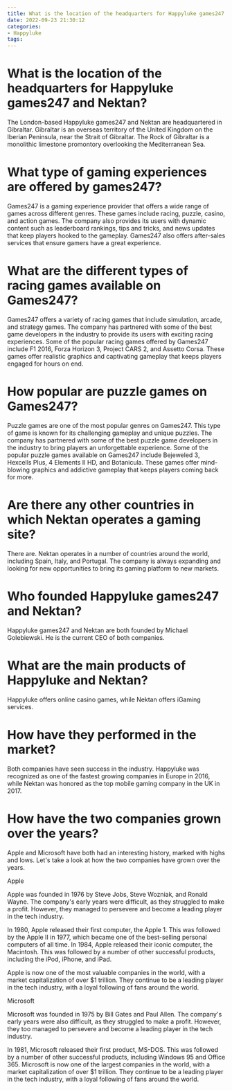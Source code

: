 ```yaml
---
title: What is the location of the headquarters for Happyluke games247 and Nektan
date: 2022-09-23 21:30:12
categories:
- Happyluke
tags:
---
```



#  What is the location of the headquarters for Happyluke games247 and Nektan?

The London-based Happyluke games247 and Nektan are headquartered in Gibraltar. Gibraltar is an overseas territory of the United Kingdom on the Iberian Peninsula, near the Strait of Gibraltar. The Rock of Gibraltar is a monolithic limestone promontory overlooking the Mediterranean Sea.

#  What type of gaming experiences are offered by games247?

Games247 is a gaming experience provider that offers a wide range of games across different genres. These games include racing, puzzle, casino, and action games. The company also provides its users with dynamic content such as leaderboard rankings, tips and tricks, and news updates that keep players hooked to the gameplay. Games247 also offers after-sales services that ensure gamers have a great experience.

# What are the different types of racing games available on Games247?

Games247 offers a variety of racing games that include simulation, arcade, and strategy games. The company has partnered with some of the best game developers in the industry to provide its users with exciting racing experiences. Some of the popular racing games offered by Games247 include F1 2016, Forza Horizon 3, Project CARS 2, and Assetto Corsa. These games offer realistic graphics and captivating gameplay that keeps players engaged for hours on end.

# How popular are puzzle games on Games247?

Puzzle games are one of the most popular genres on Games247. This type of game is known for its challenging gameplay and unique puzzles. The company has partnered with some of the best puzzle game developers in the industry to bring players an unforgettable experience. Some of the popular puzzle games available on Games247 include Bejeweled 3, Hexcells Plus, 4 Elements II HD, and Botanicula. These games offer mind-blowing graphics and addictive gameplay that keeps players coming back for more.

#  Are there any other countries in which Nektan operates a gaming site?

There are. Nektan operates in a number of countries around the world, including Spain, Italy, and Portugal. The company is always expanding and looking for new opportunities to bring its gaming platform to new markets.

#  Who founded Happyluke games247 and Nektan?

Happyluke games247 and Nektan are both founded by Michael Golebiewski. He is the current CEO of both companies.

# What are the main products of Happyluke and Nektan?

Happyluke offers online casino games, while Nektan offers iGaming services.

# How have they performed in the market?

Both companies have seen success in the industry. Happyluke was recognized as one of the fastest growing companies in Europe in 2016, while Nektan was honored as the top mobile gaming company in the UK in 2017.

#  How have the two companies grown over the years?

Apple and Microsoft have both had an interesting history, marked with highs and lows. Let's take a look at how the two companies have grown over the years.

Apple

Apple was founded in 1976 by Steve Jobs, Steve Wozniak, and Ronald Wayne. The company's early years were difficult, as they struggled to make a profit. However, they managed to persevere and become a leading player in the tech industry.

In 1980, Apple released their first computer, the Apple 1. This was followed by the Apple II in 1977, which became one of the best-selling personal computers of all time. In 1984, Apple released their iconic computer, the Macintosh. This was followed by a number of other successful products, including the iPod, iPhone, and iPad.

Apple is now one of the most valuable companies in the world, with a market capitalization of over $1 trillion. They continue to be a leading player in the tech industry, with a loyal following of fans around the world.

Microsoft

Microsoft was founded in 1975 by Bill Gates and Paul Allen. The company's early years were also difficult, as they struggled to make a profit. However, they too managed to persevere and become a leading player in the tech industry.

In 1981, Microsoft released their first product, MS-DOS. This was followed by a number of other successful products, including Windows 95 and Office 365. Microsoft is now one of the largest companies in the world, with a market capitalization of over $1 trillion. They continue to be a leading player in the tech industry, with a loyal following of fans around the world.